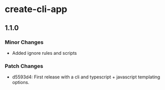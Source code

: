 # create-cli-app

## 1.1.0

### Minor Changes

- Added ignore rules and scripts

### Patch Changes

- d5593d4: First release with a cli and typescript + javascript templating options.
